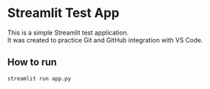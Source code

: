# Streamlit Test App

This is a simple Streamlit test application.  
It was created to practice Git and GitHub integration with VS Code.  

## How to run

```bash
streamlit run app.py
